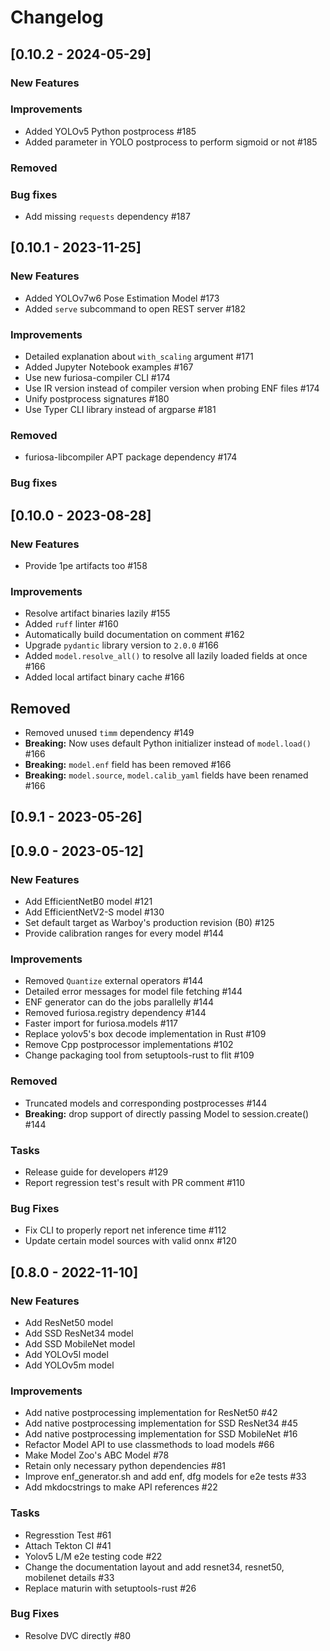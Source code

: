 # Changelog

## [0.10.2 - 2024-05-29]

### New Features

### Improvements
- Added YOLOv5 Python postprocess #185
- Added parameter in YOLO postprocess to perform sigmoid or not #185

### Removed

### Bug fixes
- Add missing `requests` dependency #187

## [0.10.1 - 2023-11-25]

### New Features
- Added YOLOv7w6 Pose Estimation Model #173
- Added `serve` subcommand to open REST server #182

### Improvements
- Detailed explanation about `with_scaling` argument #171
- Added Jupyter Notebook examples #167
- Use new furiosa-compiler CLI #174
- Use IR version instead of compiler version when probing ENF files #174
- Unify postprocess signatures #180
- Use Typer CLI library instead of argparse #181

### Removed
- furiosa-libcompiler APT package dependency #174

### Bug fixes

## [0.10.0 - 2023-08-28]

### New Features
- Provide 1pe artifacts too #158

### Improvements
- Resolve artifact binaries lazily #155
- Added `ruff` linter #160
- Automatically build documentation on comment #162
- Upgrade `pydantic` library version to `2.0.0` #166
- Added `model.resolve_all()` to resolve all lazily loaded fields at once #166
- Added local artifact binary cache #166

## Removed
- Removed unused `timm` dependency #149
- **Breaking:** Now uses default Python initializer instead of `model.load()` #166
- **Breaking:** `model.enf` field has been removed #166
- **Breaking:** `model.source`, `model.calib_yaml` fields have been renamed #166

## [0.9.1 - 2023-05-26]

## [0.9.0 - 2023-05-12]

### New Features
- Add EfficientNetB0 model #121
- Add EfficientNetV2-S model #130
- Set default target as Warboy's production revision (B0) #125
- Provide calibration ranges for every model #144

### Improvements
- Removed `Quantize` external operators #144
- Detailed error messages for model file fetching #144
- ENF generator can do the jobs parallelly #144
- Removed furiosa.registry dependency #144
- Faster import for furiosa.models #117
- Replace yolov5's box decode implementation in Rust #109
- Remove Cpp postprocessor implementations #102
- Change packaging tool from setuptools-rust to flit #109

### Removed
- Truncated models and corresponding postprocesses #144
- **Breaking:** drop support of directly passing Model to session.create() #144

### Tasks
- Release guide for developers #129
- Report regression test's result with PR comment #110

### Bug Fixes
- Fix CLI to properly report net inference time #112
- Update certain model sources with valid onnx #120

## [0.8.0 - 2022-11-10]

### New Features
- Add ResNet50 model
- Add SSD ResNet34 model
- Add SSD MobileNet model
- Add YOLOv5l model
- Add YOLOv5m model

### Improvements
- Add native postprocessing implementation for ResNet50 #42
- Add native postprocessing implementation for SSD ResNet34 #45
- Add native postprocessing implementation for SSD MobileNet #16
- Refactor Model API to use classmethods to load models #66
- Make Model Zoo's ABC Model #78
- Retain only necessary python dependencies #81
- Improve enf_generator.sh and add enf, dfg models for e2e tests #33
- Add mkdocstrings to make API references #22

### Tasks
- Regresstion Test #61
- Attach Tekton CI #41
- Yolov5 L/M e2e testing code #22
- Change the documentation layout and add resnet34, resnet50, mobilenet details #33
- Replace maturin with setuptools-rust #26

### Bug Fixes
- Resolve DVC directly #80
